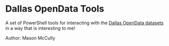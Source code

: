# Dallas OpenData Tools
A set of PowerShell tools for interacting with the [Dallas OpenData datasets](https://www.dallasopendata.com/browse?limitTo=datasets&provenance=official) in a way that is interesting to me!

Author: Mason McCully